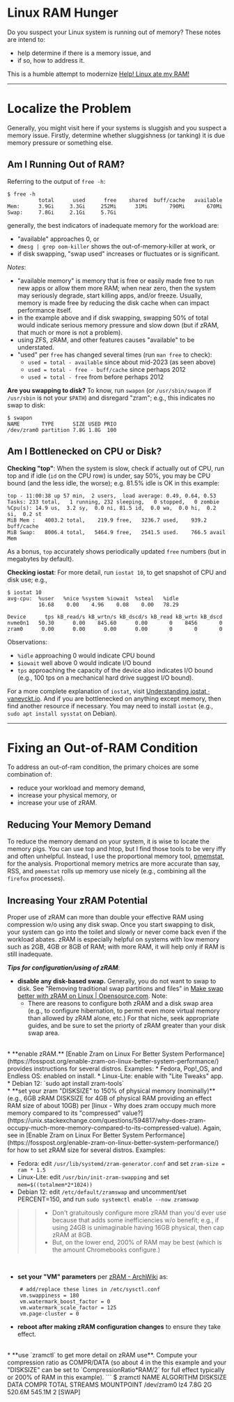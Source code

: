 # Linux RAM Hunger
Do you suspect your Linux system is running out of memory?  These notes are intend to:
* help determine if there is a memory issue, and
* if so, how to address it.

This is a humble attempt to modernize [Help! Linux ate my RAM!](https://www.linuxatemyram.com/)

---

# Localize the Problem
Generally, you might visit here if your systems is sluggish and you suspect a memory issue. Firstly, determine whether sluggishness (or tanking) it is due memory pressure or something else.

## Am I Running Out of RAM?
Referring to the output of `free -h`:
```
$ free -h
          total      used      free    shared  buff/cache   available
Mem:      3.9Gi     3.3Gi     252Mi      31Mi       790Mi       670Mi
Swap:     7.8Gi     2.1Gi     5.7Gi
```

generally, the best indicators of inadequate memory for the workload are:
* "available" approaches 0, or
* `dmesg | grep oom-killer` shows the out-of-memory-killer at work, or
* if disk swapping, "swap used" increases or fluctuates or is significant.

*Notes*:
* "available memory" is memory that is free or easily made free to run new apps or allow them more RAM; when near zero, then the system may seriously degrade, start killing apps, and/or freeze.  Usually, memory is made free by reducing the disk cache when can impact performance itself.
* in the example above and if disk swapping, swapping 50% of total would indicate serious memory pressure and slow down (but if zRAM, that much or more is not a problem).
* using ZFS, zRAM, and other features causes "available" to be understated.
* "used" per `free` has changed several times (run `man free` to check):
  *  `used = total - available` since about mid-2023 (as seen above)
  *  `used = total - free - buff/cache` since perhaps 2012
  *  `used = total - free` from before perhaps 2012

**Are you swapping to disk?** To know, run `swapon` (or `/usr/sbin/swapon` if `/usr/sbin` is not your `$PATH`) and disregard "zram"; e.g., this indicates no swap to disk:
```
$ swapon
NAME       TYPE      SIZE USED PRIO
/dev/zram0 partition 7.8G 1.8G  100

```

## Am I Bottlenecked on CPU or Disk?
**Checking "top"**: When the system is slow, check if actually out of CPU, run top and if idle (`id` on the CPU row) is under, say 50%, you may be CPU bound (and the less idle, the worse); e.g. 81.5% idle is OK in this example:
```
top - 11:00:38 up 57 min,  2 users,  load average: 0.49, 0.64, 0.53
Tasks: 233 total,   1 running, 232 sleeping,   0 stopped,   0 zombie
%Cpu(s): 14.9 us,  3.2 sy,  0.0 ni, 81.5 id,  0.0 wa,  0.0 hi,  0.2 si,  0.2 st 
MiB Mem :   4003.2 total,    219.9 free,   3236.7 used,    939.2 buff/cache     
MiB Swap:   8006.4 total,   5464.9 free,   2541.5 used.    766.5 avail Mem 
```
As a bonus, `top` accurately shows periodically updated `free` numbers (but in megabytes by default).

**Checking iostat**: For more detail, run `iostat 10`, to get snapshot of CPU and disk use; e.g.,
```
$ iostat 10
avg-cpu:  %user   %nice %system %iowait  %steal   %idle
          16.68    0.00    4.96    0.08    0.00   78.29

Device      tps kB_read/s kB_wrtn/s kB_dscd/s kB_read kB_wrtn kB_dscd
nvme0n1   50.30      0.00    845.60      0.00       0    8456       0
zram0      0.00      0.00      0.00      0.00       0       0       0
```
Observations:
* `%idle` approaching 0 would indicate CPU bound
* `$iowait` well above 0 would indicate I/O bound
* `tps` approaching the capacity of the device also indicates I/O bound (e.g., 100 tps on a mechanical hard drive suggest I/O bound).

For a more complete explanation of `iostat`, visit [Understanding iostat · vaneyckt.io](https://vaneyckt.io/posts/understanding_iostat/). And if you are bottlenecked on anything except memory, then find another resource if necessary.  You may need to install `iostat` (e.g., `sudo apt install sysstat` on Debian).

---

# Fixing an Out-of-RAM Condition
To address an out-of-ram condition, the primary choices are some combination of:
* reduce your workload and memory demand,
* increase your physical memory, or
* increase your use of zRAM.

## Reducing Your Memory Demand
To reduce the memory demand on your system, it is wise to locate the memory pigs. You can use top and htop, but I find those tools to be very iffy and often unhelpful. Instead, I use the proportional memory tool, [pmemstat](https://github.com/joedefen/pmemstat), for the analysis. Proportional memory metrics are more accurate than say, RSS, and `pmemstat` rolls up memory use nicely (e.g., combining all the `firefox` processes).

## Increasing Your zRAM Potential
Proper use of zRAM can more than double your effective RAM using compression w/o using any disk swap. Once you start swapping to disk, your system can go into the toilet and slowly or never come back even if the workload abates. zRAM is especially helpful on systems with low memory such as 2GB, 4GB or 8GB of RAM; with more RAM, it will help only if RAM is still inadequate.

***Tips for configuration/using of zRAM***:
* **disable any disk-based swap.**  Generally, you do not want to swap to disk. See "Removing traditional swap partitions and files" in [Make swap better with zRAM on Linux | Opensource.com](https://opensource.com/article/22/11/customize-zram-linux). Note:
   * There are reasons to configure both zRAM and a disk swap area (e.g., to configure hibernation, to permit even more virtual memory than allowed by zRAM alone, etc.) For that niche, seek appropriate guides, and be sure to set the priorty of zRAM greater than your disk swap area.
<br>
* **enable zRAM.**  [Enable Zram on Linux For Better System Performance](https://fosspost.org/enable-zram-on-linux-better-system-performance/) provides instructions for several distros. Examples:
  * Fedora, Pop!_OS, and Endless OS: enabled on install.
  * Linux-Lite: enable with "Lite Tweaks" app.
  * Debian 12: `sudo apt install zram-tools`
<br>
* **set your zram "DISKSIZE" to 150% of physical memory (nominally)** (e.g., 6GB zRAM DISKSIZE for 4GB of physical RAM providing an effect RAM size of about 10GB) per [linux - Why does zram occupy much more memory compared to its "compressed" value?](https://unix.stackexchange.com/questions/594817/why-does-zram-occupy-much-more-memory-compared-to-its-compressed-value). Again, see in [Enable Zram on Linux For Better System Performance](https://fosspost.org/enable-zram-on-linux-better-system-performance/) for how to set zRAM size for several distros. Examples:
 
  * Fedora:  edit `/usr/lib/systemd/zram-generator.conf` and set `zram-size = ram * 1.5`
  * Linux-Lite: edit `/usr/bin/init-zram-swapping` and set `mem=$((totalmem*2*1024))`
  * Debian 12: edit `/etc/default/zramswap` and uncomment/set PERCENT=150, and run `sudo systemctl enable --now zramswap`

>> * Don't gratuitously configure more zRAM than you'd ever use because that adds some inefficiencies w/o benefit; e.g., if using 24GB is unimaginable having 16GB physical, then cap zRAM at 8GB.
>> * But, on the lower end, 200% of RAM may be best (which is the amount Chromebooks configure.)

<br>

* **set your "VM" parameters** per [zRAM - ArchWiki](https://wiki.archlinux.org/title/Zram) as:
```
    # add/replace these lines in /etc/sysctl.conf
    vm.swappiness = 180
    vm.watermark_boost_factor = 0
    vm.watermark_scale_factor = 125
    vm.page-cluster = 0
```

* **reboot after making zRAM configuration changes** to ensure they take effect.
<br>
* **use `zramctl` to get more detail on zRAM use**. Compute your compression ratio as COMPR/DATA (so about 4 in the this example and your "DISKSIZE" can be set to `CompressionRatio*RAM/2` for full effect typically or 200% of RAM in this example).
```
    $ zramctl
    NAME       ALGORITHM DISKSIZE DATA  COMPR  TOTAL STREAMS MOUNTPOINT
    /dev/zram0 lz4           7.8G   2G 520.6M 545.1M       2 [SWAP]

```